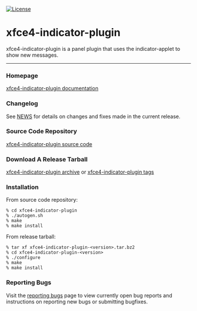 [![License](https://img.shields.io/badge/License-GPL%20v2-blue.svg)](https://gitlab.xfce.org/xfce/xfce4-indicator-plugin/-/blob/master/COPYING)

# xfce4-indicator-plugin

xfce4-indicator-plugin is a panel plugin that uses the indicator-applet to show new messages.

----

### Homepage

[xfce4-indicator-plugin documentation](https://docs.xfce.org/panel-plugins/xfce4-indicator-plugin)

### Changelog

See [NEWS](https://gitlab.xfce.org/panel-plugins/xfce4-indicator-plugin/-/blob/master/NEWS) for details on changes and fixes made in the current release.

### Source Code Repository

[xfce4-indicator-plugin source code](https://gitlab.xfce.org/panel-plugins/xfce4-indicator-plugin)

### Download A Release Tarball

[xfce4-indicator-plugin archive](https://archive.xfce.org/src/panel-plugins/xfce4-indicator-plugin)
    or
[xfce4-indicator-plugin tags](https://gitlab.xfce.org/panel-plugins/xfce4-indicator-plugin/-/tags)

### Installation

From source code repository: 

    % cd xfce4-indicator-plugin
    % ./autogen.sh
    % make
    % make install

From release tarball:

    % tar xf xfce4-indicator-plugin-<version>.tar.bz2
    % cd xfce4-indicator-plugin-<version>
    % ./configure
    % make
    % make install

### Reporting Bugs

Visit the [reporting bugs](https://docs.xfce.org/panel-plugins/xfce4-indicator-plugin/bugs) page to view currently open bug reports and instructions on reporting new bugs or submitting bugfixes.

